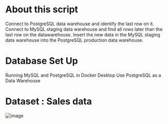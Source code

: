 # About this script
Connect to  PostgreSQL data warehouse and identify the last row on it.
Connect to MySQL staging data warehouse and find all rows later than the last row on the datawarehouse.
Insert the new data in the MySQL staging data warehouse into the PostgreSQL production data warehouse.

# Database Set Up
Running MySQL and PostgreSQL in Docker Desktop
Use PostgreSQL as a Data Warehouse

# Dataset : Sales data
![image](https://github.com/HoangQuocPhu/ETL_PYTHON/assets/117524012/528f35ba-7c94-4107-8cf4-b2367784194f)
